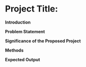 # Project Title:

**Introduction**

**Problem Statement**

**Significance of the Proposed Project**

**Methods**

**Expected Output**
